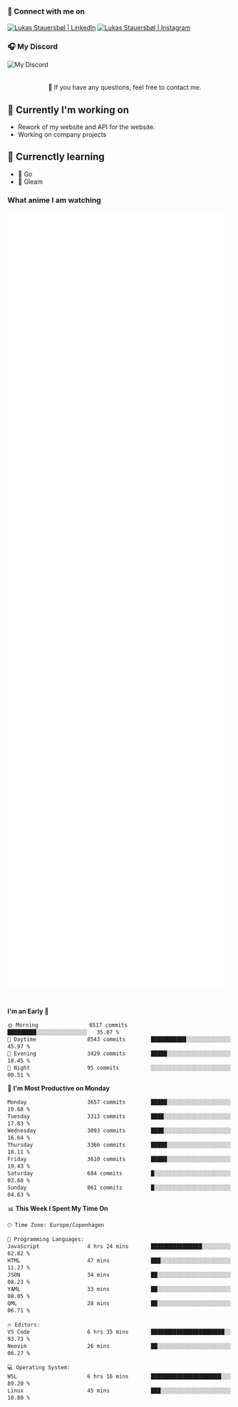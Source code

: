 ### 🔗 Connect with me on
<a href="https://www.instagram.com/lukas_stauersbol" target="_blank"><img align="center" src="https://raw.githubusercontent.com/stauersbol/stauersbol/main/images/instagram.svg" alt="Lukas Stauersbøl | LinkedIn" width="30px"/></a>
<a href="https://www.linkedin.com/in/lukas-stauersbol/" target="_blank"><img align="center" src="https://raw.githubusercontent.com/stauersbol/stauersbol/main/images/linkedin.svg" alt="Lukas Stauersbøl | Instagram" width="30px"/></a>

<p align="center">
 <h3>🎧 My Discord</h3>
 <img align="left" height="55px" src="https://discord.c99.nl/widget/theme-2/147806323323568128.png" alt="My Discord" />
</p>

<br/>
<br/>
<br/>
💬 If you have any questions, feel free to contact me.

## 🔭 Currently I'm working on
- Rework of my website and API for the website.
- Working on company projects
 
## 🌱 Currenctly learning
- 💙 Go
- 💜 Gleam

### What anime I am watching
<a href="https://anilist.co/user/slashiy/" align="center"><img align="center" width="500px" src="metrics.plugin.personal.anilist.svg" /></a>

<br/>

<!--START_SECTION:waka-->
**I'm an Early 🐤** 

```text
🌞 Morning                6517 commits        █████████░░░░░░░░░░░░░░░░   35.07 % 
🌆 Daytime                8543 commits        ███████████░░░░░░░░░░░░░░   45.97 % 
🌃 Evening                3429 commits        █████░░░░░░░░░░░░░░░░░░░░   18.45 % 
🌙 Night                  95 commits          ░░░░░░░░░░░░░░░░░░░░░░░░░   00.51 % 
```
📅 **I'm Most Productive on Monday** 

```text
Monday                   3657 commits        █████░░░░░░░░░░░░░░░░░░░░   19.68 % 
Tuesday                  3313 commits        ████░░░░░░░░░░░░░░░░░░░░░   17.83 % 
Wednesday                3093 commits        ████░░░░░░░░░░░░░░░░░░░░░   16.64 % 
Thursday                 3366 commits        █████░░░░░░░░░░░░░░░░░░░░   18.11 % 
Friday                   3610 commits        █████░░░░░░░░░░░░░░░░░░░░   19.43 % 
Saturday                 684 commits         █░░░░░░░░░░░░░░░░░░░░░░░░   03.68 % 
Sunday                   861 commits         █░░░░░░░░░░░░░░░░░░░░░░░░   04.63 % 
```


📊 **This Week I Spent My Time On** 

```text
🕑︎ Time Zone: Europe/Copenhagen

💬 Programming Languages: 
JavaScript               4 hrs 24 mins       ████████████████░░░░░░░░░   62.82 % 
HTML                     47 mins             ███░░░░░░░░░░░░░░░░░░░░░░   11.27 % 
JSON                     34 mins             ██░░░░░░░░░░░░░░░░░░░░░░░   08.23 % 
YAML                     33 mins             ██░░░░░░░░░░░░░░░░░░░░░░░   08.05 % 
QML                      28 mins             ██░░░░░░░░░░░░░░░░░░░░░░░   06.71 % 

🔥 Editors: 
VS Code                  6 hrs 35 mins       ███████████████████████░░   93.73 % 
Neovim                   26 mins             ██░░░░░░░░░░░░░░░░░░░░░░░   06.27 % 

💻 Operating System: 
WSL                      6 hrs 16 mins       ██████████████████████░░░   89.20 % 
Linux                    45 mins             ███░░░░░░░░░░░░░░░░░░░░░░   10.80 % 
```


<!--END_SECTION:waka-->
